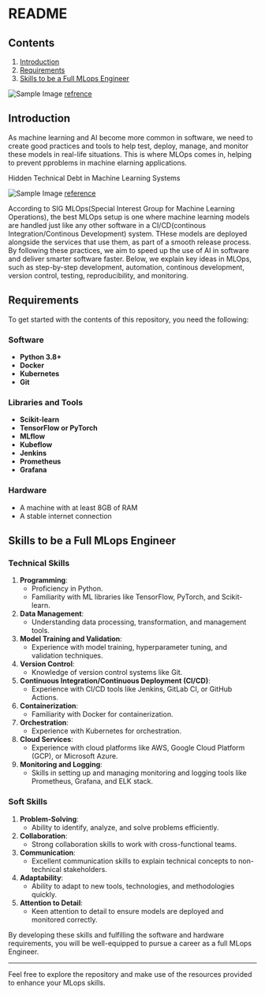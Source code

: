 # README

## Contents
1. [Introduction](#introduction)
2. [Requirements](#requirements)
3. [Skills to be a Full MLops Engineer](#skills-to-be-a-full-mlops-engineer)


![Sample Image](./figure/1.webp)
[refrence](https://superwise.ai/blog/kserve-vs-seldon-core/)



## Introduction
As machine learning and AI become more common in software, we need to create good practices and tools to help test, deploy, manage, and monitor these models in real-life situations. This is where MLOps comes in, helping to prevent pproblems in machine elarning applications.




Hidden Technical Debt in Machine Learning Systems


![Sample Image](./figure/6.png)
[reference](https://proceedings.neurips.cc/paper_files/paper/2015/file/86df7dcfd896fcaf2674f757a2463eba-Paper.pdf)


According to SIG MLOps(Special Interest Group for Machine Learning Operations), the best MLOps setup is one where machine learning models are handled just like any other software in a CI/CD(continous Integration/Continous Development) system. THese models are deployed alongside the services that use them, as part of a smooth release process. By following these practices, we aim to speed up the use of AI in software and deliver smarter software faster. Below, we explain key ideas in MLOps, such as step-by-step development, automation, continous development, version control, testing, reproducibility, and monitoring. 

## Requirements
To get started with the contents of this repository, you need the following:

### Software
- **Python 3.8+**
- **Docker**
- **Kubernetes**
- **Git**

### Libraries and Tools
- **Scikit-learn**
- **TensorFlow or PyTorch**
- **MLflow**
- **Kubeflow**
- **Jenkins**
- **Prometheus**
- **Grafana**

### Hardware
- A machine with at least 8GB of RAM
- A stable internet connection

## Skills to be a Full MLops Engineer

### Technical Skills
1. **Programming**: 
   - Proficiency in Python.
   - Familiarity with ML libraries like TensorFlow, PyTorch, and Scikit-learn.
2. **Data Management**: 
   - Understanding data processing, transformation, and management tools.
3. **Model Training and Validation**: 
   - Experience with model training, hyperparameter tuning, and validation techniques.
4. **Version Control**: 
   - Knowledge of version control systems like Git.
5. **Continuous Integration/Continuous Deployment (CI/CD)**: 
   - Experience with CI/CD tools like Jenkins, GitLab CI, or GitHub Actions.
6. **Containerization**: 
   - Familiarity with Docker for containerization.
7. **Orchestration**: 
   - Experience with Kubernetes for orchestration.
8. **Cloud Services**: 
   - Experience with cloud platforms like AWS, Google Cloud Platform (GCP), or Microsoft Azure.
9. **Monitoring and Logging**: 
   - Skills in setting up and managing monitoring and logging tools like Prometheus, Grafana, and ELK stack.

### Soft Skills
1. **Problem-Solving**: 
   - Ability to identify, analyze, and solve problems efficiently.
2. **Collaboration**: 
   - Strong collaboration skills to work with cross-functional teams.
3. **Communication**: 
   - Excellent communication skills to explain technical concepts to non-technical stakeholders.
4. **Adaptability**: 
   - Ability to adapt to new tools, technologies, and methodologies quickly.
5. **Attention to Detail**: 
   - Keen attention to detail to ensure models are deployed and monitored correctly.

By developing these skills and fulfilling the software and hardware requirements, you will be well-equipped to pursue a career as a full MLops Engineer.

---

Feel free to explore the repository and make use of the resources provided to enhance your MLops skills.

